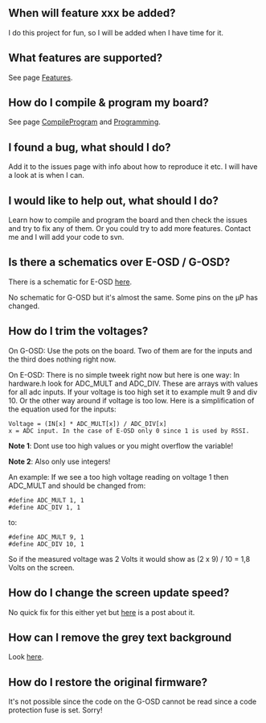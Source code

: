 ## When will feature xxx be added? ##
I do this project for fun, so I will be added when I have time for it.

## What features are supported? ##
See page [Features](Features.md).

## How do I compile & program my board? ##
See page [CompileProgram](CompileProgram.md) and [Programming](Programming.md).

## I found a bug, what should I do? ##
Add it to the issues page with info about how to reproduce it etc. I will have a look at is when I can.

## I would like to help out, what should I do? ##

Learn how to compile and program the board and then check the issues and try to fix any of them. Or you could try to add more features.
Contact me and I will add your code to svn.

## Is there a schematics over E-OSD / G-OSD? ##

There is a schematic for E-OSD [here](http://static.rcgroups.net/forums/attachments/3/6/2/8/4/1/a4069376-238-e-osd.png).

No schematic for G-OSD but it's almost the same. Some pins on the µP has changed.

## How do I trim the voltages? ##

On G-OSD: Use the pots on the board. Two of them are for the inputs and the third does nothing right now.

On E-OSD: There is no simple tweek right now but here is one way:
In hardware.h look for ADC\_MULT and ADC\_DIV. These are arrays with values for all adc inputs. If your voltage is too high set it to example mult 9 and div 10. Or the other way around if voltage is too low. Here is a simplification of the equation used for the inputs:

```
Voltage = (IN[x] * ADC_MULT[x]) / ADC_DIV[x]
x = ADC input. In the case of E-OSD only 0 since 1 is used by RSSI.
```
**Note 1**: Dont use too high values or you might overflow the variable!

**Note 2**: Also only use integers!

An example:
If we see a too high voltage reading on voltage 1 then ADC\_MULT and  should be changed from:
```
#define ADC_MULT 1, 1
#define ADC_DIV 1, 1
```
to:
```
#define ADC_MULT 9, 1
#define ADC_DIV 10, 1
```
So if the measured voltage was 2 Volts it would show as (2 x 9) / 10 = 1,8 Volts on the screen.


## How do I change the screen update speed? ##
No quick fix for this either yet but [here](http://www.rcgroups.com/forums/showpost.php?p=19802356&postcount=755) is a post about it.

## How can I remove the grey text background ##
Look [here](http://www.rcgroups.com/forums/showpost.php?p=19511436postcount=462).

## How do I restore the original firmware? ##
It's not possible since the code on the G-OSD cannot be read since a code protection fuse is set. Sorry!